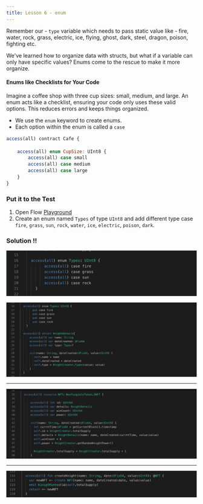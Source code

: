 ```yaml
---
title: Lesson 6 - enum
---
```


Remember our - `type` variable which needs to pass static value like - fire, water, rock, grass, electric, ice, flying, ghost, dark, steel, dragon, poison, fighting etc.

We've learned how to organize data with structs, but what if a variable can only have specific values? Enums come to the rescue to make it more organize.

#### Enums like Checklists for Your Code

Imagine a coffee shop with three cup sizes: small, medium, and large. An enum acts like a checklist, ensuring your code only uses these valid options. This reduces errors and keeps things organized.

- We use the `enum` keyword to create enums.
- Each option within the enum is called a `case`

```jsx
access(all) contract Cafe {

    access(all) enum CupSize: UInt8 {
        access(all) case small
        access(all) case medium
        access(all) case large
    }
}
```

### Put it to the Test

1. Open Flow [Playground](https://play.flow.com/)
2. Create an enum named `Types` of type `UInt8` and add different type case `fire`, `grass`, `sun`, `rock`, `water`, `ice`, `electric`, `poison`, `dark`.

### Solution !!

![Alt text](image-14.png)

![Alt text](image-12.png)

---

![Alt text](image-13.png)

---

![Alt text](image-11.png)
